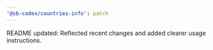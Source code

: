 ```yaml
---
'@sb-codex/countries-info': patch
---
```


README updated: Reflected recent changes and added clearer usage instructions.
